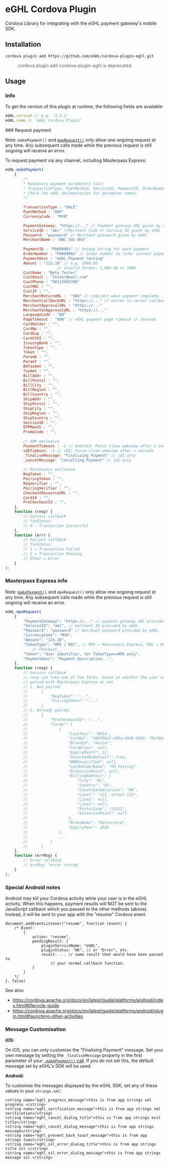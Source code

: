 eGHL Cordova Plugin
=============================

Cordova Library for integrating with the eGHL payment gateway's mobile SDK.


Installation
------------

```
cordova plugin add https://github.com/eGHL/cordova-plugin-eghl.git
```
> cordova plugin add cordova-plugin-eghl is deprecated

Usage
-----

### Info

To get the version of this plugin at runtime, the following fields are available:

```javascript
eGHL.version // e.g. '3.2.1'
eGHL.name // 'eGHL Cordova Plugin'
```

<a name="makePayment" />
### Request payment

Note: `makePayment()` and [`mpeRequest()`](#mpeRequest) only
allow one ongoing request at any time. Any subsequent calls made while the
previous request is still ongoing will receive an error.

To request payment via any channel, including Masterpass Express:

```javascript
eGHL.makePayment(
    {
        /*
        * Mandatory payment parameters list:
        * TransactionType, PymtMethod, ServiceID, PaymentID, OrderNumber, PaymentDesc, MerchantReturnURL, Amount, CurrencyCode, CustIp, CustName, CustEmail, CustPhone
        * Check the eGHL documentation for parameter names.
        */
        
        TransactionType : "SALE"
        PymtMethod : "ANY"
        CurrencyCode : "MYR"

        PaymentGateway: "https://..." // Payment gateway URL given by eGHL
        ServiceID : "abc" //Merchant Code or Service ID given by eGHL
        Password: "password" // Merchant password given by eGHL
        MerchantName : "ABC Sdn Bhd"
        
        PaymentID : "P0000001" // Unique string for each payment
        OrderNumber : "P0000001" // Order number to refer current payment, can duplicate.
        PaymentDesc : "eGHL Payment testing"
        Amount : "123.10" // e.g. 1000.00
                       // Invalid format: 1,000.00 or 1000
        CustName : "Beta Tester"
        CustEmail : "Tester@mail.com"
        CustPhone : "60123456789"
        CustMAC : "",
        CustIP : "",
        MerchantReturnURL :  "SDK" // redirect when payment complete.
        MerchantCallBackURL : "https://..." // server to server callback url
        MerchantApprovalURL : "https://..."
        MerchantUnApprovalURL : "https://..."
        LanguageCode : "EN"
        PageTimeout : "600" // eGHL payment page timeout in seconds
        CardHolder : "",
        CardNo : "",
        CardExp : "",
        CardCVV2 : "",
        IssuingBank : "",
        TokenType : "",
        Token : "",
        Param6 : "",
        Param7 : "",
        B4TaxAmt : "",
        TaxAmt : "",
        BillAddr : "",
        BillPostal : "",
        BillCity : "",
        BillRegion : "",
        BillCountry : "",
        ShipAddr : "",
        ShipPostal : "",
        ShipCity : "",
        ShipRegion : "",
        ShipCountry : "",
        SessionID : "",
        EPPMonth : "",
        PromoCode : "",
        
        // SDK exclusive
        PaymentTimeout : -1 // Android: Force close webview after x seconds
        sdkTimeout: -1 // iOS: Force close webview after x seconds
        _finaliseMessage: "Finalising Payment" // iOS only
        _cancelMessage: "Cancelling Payment" // iOS only
        
        // Masterpass exclusive
        ReqToken : "",
        PairingToken : "",
        ReqVerifier : "",
        PairingVerifier : "",
        CheckoutResourceURL : "",
        CardId : "",
        PreCheckoutId : "",
    },
    function (resp) {
        // Success callback
        // TxnStatus:
        // 0 - Transaction Successful
    },
    function (err) {
        // Failure callback
        // TxnStatus:
        // 1 = Transaction Failed
        // 2 = Transaction Pending
        // Other = Error
    }
);
```


<a name="mpeRequest"></a>
### Masterpass Express info

Note: [`makePayment()`](#makePayment) and `mpeRequest()` only
allow one ongoing request at any time. Any subsequent calls made while the
previous request is still ongoing will receive an error.

```javascript
eGHL.mpeRequest(
    {
        "PaymentGateway": "https://..." // payment gateway URL provided by eGHL
        "ServiceID": "abc", // merchant ID provided by eGHL
        "Password": "password" // merchant password provided by eGHL
        "CurrencyCode": "MYR",
        "Amount": "123.10",
        "TokenType": "MPE / MSC", // MPE = Masterpass Express, MSC = Masterpass Standard
            // Checkout.
        "Token": "User identifier, for TokenType==MPE only",
        "PaymentDesc": "Payment description...",
    },
    function (resp) {
        // Success callback
        // resp can take one of two forms, based on whether the user was already
        // paired with Masterpass Express or not.
        // 1. Not paired:
        //      {
        //          "ReqToken": "...",
        //          "PairingToken": "..."
        //      }
        // 2. Already paired:
        //      {
        //          "PreCheckoutId": "...",
        //          "Cards": [
        //              {
        //                  "LastFour": "0014",
        //                  "CardId": "358f9812-a99a-49d9-9385- f0a7b67e377c",
        //                  "BrandId": "master",
        //                  "CardAlias": null,
        //                  "ExpiryMonth": 12,
        //                  "SelectedAsDefault": true,
        //                  "BNBUnverified": null,
        //                  "CardHolderName": "OM Testing",
        //                  "ExtensionPoint": null,
        //                  "BillingAddress": {
        //                      "City": "KL",
        //                      "Country": "US",
        //                      "CountrySubdivision": "WA",
        //                      "Line1": "123, street 123",
        //                      "Line2": null,
        //                      "Line3": null,
        //                      "PostalCode": "11222",
        //                      "ExtensionPoint": null
        //                  },
        //                  "BrandName": "MasterCard",
        //                  "ExpiryYear": 2020
        //              },
        //              ...
        //          ]
        //      }
    },
    function (errMsg) {
        // Error callback
        // errMsg: "error string"
    }
);
```

### Special Android notes

Android may kill your Cordova activity while your user is in the eGHL activity.
When this happens, payment results will NOT be sent to the JavaScript callback
which you passed to the other methods (above). Instead, it will be sent to your
app with the "resume" Cordova event.

```javacript
document.addEventListener("resume", function (event) {
    /* Event:
        {
            action: "resume",
            pendingResult: {
                pluginServiceName: "eGHL",
                pluginStatus: "OK", // or "Error", etc.
                result: ... // same result that would have been passed to
                    // your normal callback function.
            }
        }
    */
}, false)
```

See also:

- https://cordova.apache.org/docs/en/latest/guide/platforms/android/index.html#lifecycle-guide
- https://cordova.apache.org/docs/en/latest/guide/platforms/android/plugin.html#launching-other-activities


### Message Customisation

**iOS:**

On iOS, you can only customise the "Finalising Payment" message. Set your own
message by setting the `_finaliseMessage` property in the first parameter of
your [`.makePayment()` call](#makePayment). If you do not set this, the default message set by
eGHL's SDK will be used.

**Android:**

To customise the messages displayed by the eGHL SDK, set any of these values in
your `strings.xml`:

```
<string name="eghl_progress_message">this is from app strings xml progress </string>
<string name="eghl_verification_message">this is from app strings xml verification</string>
<string name="eghl_cancel_dialog_title">this is from app strings exit title</string>
<string name="eghl_cancel_dialog_message">this is from app strings message</string>
<string name="eghl_prevent_back_toast_message">this is from app strings toast</string>
<string name="eghl_ssl_error_dialog_title">this is from app strings title ssl </string>
<string name="eghl_ssl_error_dialog_message">this is from app strings message ssl </string>
```
